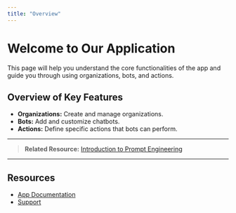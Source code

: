 ```yaml
---
title: "Overview"
---
```


# Welcome to Our Application

This page will help you understand the core functionalities of the app and guide you through using organizations, bots, and actions.

## Overview of Key Features

- **Organizations:** Create and manage organizations.
- **Bots:** Add and customize chatbots.
- **Actions:** Define specific actions that bots can perform.

---


> **Related Resource:** [Introduction to Prompt Engineering](https://www.example.com/intro-to-prompt-engineering)

---

## Resources

- [App Documentation](#)
- [Support](#)
